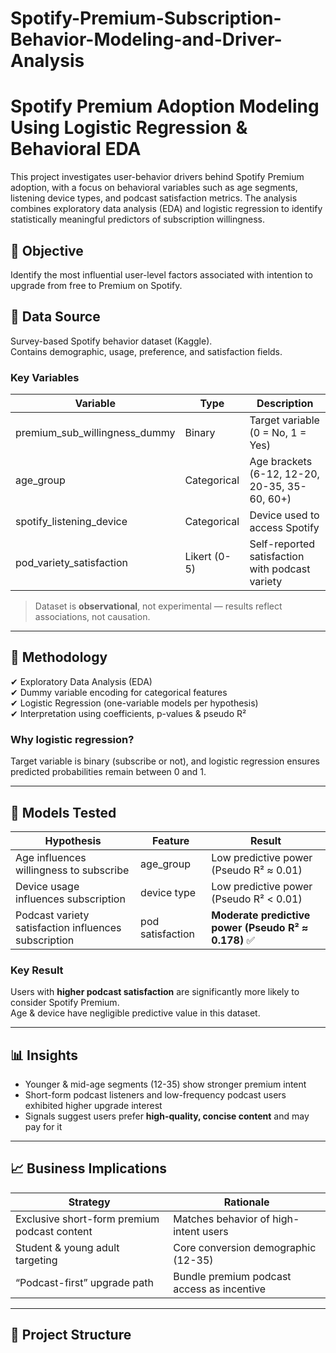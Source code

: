 # Spotify-Premium-Subscription-Behavior-Modeling-and-Driver-Analysis

# Spotify Premium Adoption Modeling Using Logistic Regression & Behavioral EDA

This project investigates user-behavior drivers behind Spotify Premium adoption, with a focus on behavioral variables such as age segments, listening device types, and podcast satisfaction metrics. The analysis combines exploratory data analysis (EDA) and logistic regression to identify statistically meaningful predictors of subscription willingness.

## 🎯 Objective
Identify the most influential user-level factors associated with intention to upgrade from free to Premium on Spotify.

## 📁 Data Source
Survey-based Spotify behavior dataset (Kaggle).  
Contains demographic, usage, preference, and satisfaction fields.

### Key Variables
| Variable | Type | Description |
|---------|------|-------------|
| premium_sub_willingness_dummy | Binary | Target variable (0 = No, 1 = Yes) |
| age_group | Categorical | Age brackets (6-12, 12-20, 20-35, 35-60, 60+) |
| spotify_listening_device | Categorical | Device used to access Spotify |
| pod_variety_satisfaction | Likert (0-5) | Self-reported satisfaction with podcast variety |

> Dataset is **observational**, not experimental — results reflect associations, not causation.

---

## 🧠 Methodology
✔ Exploratory Data Analysis (EDA)  
✔ Dummy variable encoding for categorical features  
✔ Logistic Regression (one-variable models per hypothesis)  
✔ Interpretation using coefficients, p-values & pseudo R²  

### Why logistic regression?
Target variable is binary (subscribe or not), and logistic regression ensures predicted probabilities remain between 0 and 1.

---

## 🧪 Models Tested

| Hypothesis | Feature | Result |
|-----------|--------|-------|
| Age influences willingness to subscribe | age_group | Low predictive power (Pseudo R² ≈ 0.01) |
| Device usage influences subscription | device type | Low predictive power (Pseudo R² < 0.01) |
| Podcast variety satisfaction influences subscription | pod satisfaction | **Moderate predictive power (Pseudo R² ≈ 0.178)** ✅ |

### Key Result
Users with **higher podcast satisfaction** are significantly more likely to consider Spotify Premium.  
Age & device have negligible predictive value in this dataset.

---

## 📊 Insights
- Younger & mid-age segments (12-35) show stronger premium intent
- Short-form podcast listeners and low-frequency podcast users exhibited higher upgrade interest
- Signals suggest users prefer **high-quality, concise content** and may pay for it

---

## 📈 Business Implications
| Strategy | Rationale |
|--------|-----------|
Exclusive short-form premium podcast content | Matches behavior of high-intent users |
Student & young adult targeting | Core conversion demographic (12-35) |
“Podcast-first” upgrade path | Bundle premium podcast access as incentive |

---

## 📂 Project Structure
